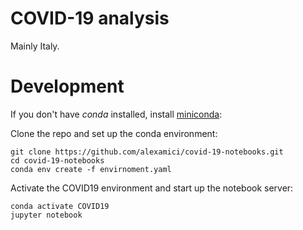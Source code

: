 # COVID-19 analysis

Mainly Italy.

# Development

If you don't have *conda* installed, install [miniconda](https://docs.conda.io/projects/conda/en/latest/user-guide/install/): 

Clone the repo and set up the conda environment:

```
git clone https://github.com/alexamici/covid-19-notebooks.git
cd covid-19-notebooks
conda env create -f envirnoment.yaml
```

Activate the COVID19 environment and start up the notebook server:

```
conda activate COVID19
jupyter notebook
```